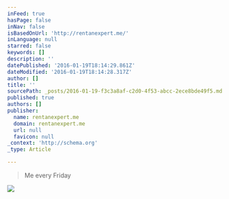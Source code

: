```yaml
---
inFeed: true
hasPage: false
inNav: false
isBasedOnUrl: 'http://rentanexpert.me/'
inLanguage: null
starred: false
keywords: []
description: ''
datePublished: '2016-01-19T18:14:29.861Z'
dateModified: '2016-01-19T18:14:28.317Z'
author: []
title: ''
sourcePath: _posts/2016-01-19-f3c3a8af-c2d0-4f53-abcc-2ece8bde49f5.md
published: true
authors: []
publisher:
  name: rentanexpert.me
  domain: rentanexpert.me
  url: null
  favicon: null
_context: 'http://schema.org'
_type: Article

---
```

> Me every Friday

![](https://s3-us-west-2.amazonaws.com/the-grid-img/p/1b274f39abf37938ca1c796f3600f5b7266ff9be.gif)